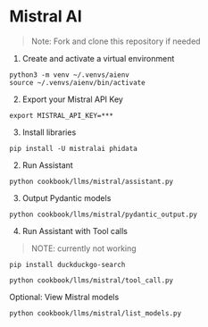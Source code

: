 # Mistral AI

> Note: Fork and clone this repository if needed

1. Create and activate a virtual environment

```shell
python3 -m venv ~/.venvs/aienv
source ~/.venvs/aienv/bin/activate
```

2. Export your Mistral API Key

```shell
export MISTRAL_API_KEY=***
```

3. Install libraries

```shell
pip install -U mistralai phidata
```

2. Run Assistant

```shell
python cookbook/llms/mistral/assistant.py
```

3. Output Pydantic models

```shell
python cookbook/llms/mistral/pydantic_output.py
```

4. Run Assistant with Tool calls

> NOTE: currently not working

```shell
pip install duckduckgo-search

python cookbook/llms/mistral/tool_call.py
```

Optional: View Mistral models

```shell
python cookbook/llms/mistral/list_models.py
```
